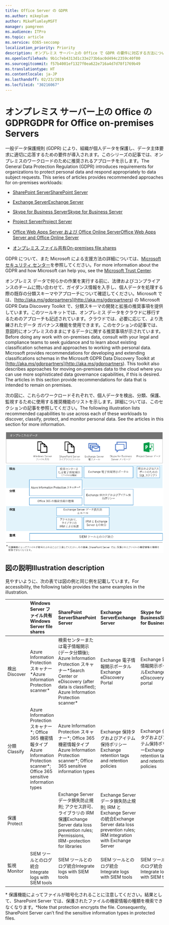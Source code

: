 ```yaml
---
title: Office Server の GDPR
ms.author: mikeplum
author: MikePlumleyMSFT
manager: pamgreen
ms.audience: ITPro
ms.topic: article
ms.service: O365-seccomp
localization_priority: Priority
description: オンプレミス サーバー上の Office で GDPR の要件に対応する方法について説明します。
ms.openlocfilehash: 9b1c7eb4313d1c33e273b6ac0d494c2359c40f00
ms.sourcegitcommit: f57b4001ef1327f0ea622e716a4d7d78f1769b49
ms.translationtype: HT
ms.contentlocale: ja-JP
ms.lasthandoff: 02/23/2019
ms.locfileid: "30216067"
---
```

# <a name="gdpr-for-office-on-premises-servers"></a><span data-ttu-id="b8a36-103">オンプレミス サーバー上の Office の GDPR</span><span class="sxs-lookup"><span data-stu-id="b8a36-103">GDPR for Office on-premises Servers</span></span>

<span data-ttu-id="b8a36-p101">一般データ保護規則 (GDPR) により、組織が個人データを保護し、データ主体要求に適切に応答するための要件が導入されます。このシリーズの記事では、オンプレミスのワークロードのために推奨されるアプローチを示します。</span><span class="sxs-lookup"><span data-stu-id="b8a36-p101">The General Data Protection Regulation (GDPR) introduces requirements for organizations to protect personal data and respond appropriately to data subject requests. This series of articles provides recommended approaches for on-premises workloads:</span></span>

-   [<span data-ttu-id="b8a36-106">SharePoint Server</span><span class="sxs-lookup"><span data-stu-id="b8a36-106">SharePoint Server</span></span>](gdpr-for-sharepoint-server.md)

-   [<span data-ttu-id="b8a36-107">Exchange Server</span><span class="sxs-lookup"><span data-stu-id="b8a36-107">Exchange Server</span></span>](gdpr-for-exchange-server.md)

-   [<span data-ttu-id="b8a36-108">Skype for Business Server</span><span class="sxs-lookup"><span data-stu-id="b8a36-108">Skype for Business Server</span></span>](gdpr-for-skype-for-business-server.md)

-   [<span data-ttu-id="b8a36-109">Project Server</span><span class="sxs-lookup"><span data-stu-id="b8a36-109">Project Server</span></span>](gdpr-for-project-server.md)

-   [<span data-ttu-id="b8a36-110">Office Web Apps Server および Office Online Server</span><span class="sxs-lookup"><span data-stu-id="b8a36-110">Office Web Apps Server and Office Online Server</span></span>](gdpr-for-office-online-server.md)

-   [<span data-ttu-id="b8a36-111">オンプレミス ファイル共有</span><span class="sxs-lookup"><span data-stu-id="b8a36-111">On-premises file shares</span></span>](gdpr-for-on-premises-file-shares.md)

<span data-ttu-id="b8a36-112">GDPR について、また Microsoft による支援方法の詳細については、[Microsoft セキュリティ センター](https://www.microsoft.com/ja-JP/TrustCenter/Privacy/gdpr/default.aspx)を参照してください。</span><span class="sxs-lookup"><span data-stu-id="b8a36-112">For more information about the GDPR and how Microsoft can help you, see the [Microsoft Trust Center](https://www.microsoft.com/ja-JP/TrustCenter/Privacy/gdpr/default.aspx).</span></span>

<span data-ttu-id="b8a36-p102">オンプレミス データで何らかの作業を実行する前に、法律およびコンプライアンスのチームに問い合わせて、ガイダンス情報を入手し、個人データを処理する際の既存の分類スキーマやアプローチについて確認してください。Microsoft では、[http://aka.ms/gdprpartners](<http://aka.ms/gdprpartners>) の Microsoft GDPR Data Discovery Toolkit で、分類スキーマの開発と拡張の推奨事項を提供しています。このツールキットでは、オンプレミス データをクラウドに移行するためのアプローチも記述されています。クラウドでは、必要に応じて、より洗練されたデータ ガバナンス機能を使用できます。このセクションの記事では、意図的にオンプレミスのままにするデータに関する推奨事項が示されています。</span><span class="sxs-lookup"><span data-stu-id="b8a36-p102">Before doing any work with on-premises data, consult with your legal and compliance teams to seek guidance and to learn about existing classification schemas and approaches to working with personal data. Microsoft provides recommendations for developing and extending classifications schemas in the Microsoft GDPR Data Discovery Toolkit at [http://aka.ms/gdprpartners](<http://aka.ms/gdprpartners>). This toolkit also describes approaches for moving on-premises data to the cloud where you can use more sophisticated data governance capabilities, if this is desired. The articles in this section provide recommendations for data that is intended to remain on premises.</span></span>

<span data-ttu-id="b8a36-p103">次の図に、これらのワークロードそれぞれで、個人データを検出、分類、保護、監視するために使用する推奨機能のリストを示します。詳細については、このセクションの記事を参照してください。</span><span class="sxs-lookup"><span data-stu-id="b8a36-p103">The following illustration lists recommended capabilities to use across each of these workloads to discover, classify, protect, and monitor personal data. See the articles in this section for more information.</span></span>

![](media/gdpr-for-office-servers-image1.png)

## <a name="illustration-description"></a><span data-ttu-id="b8a36-119">図の説明</span><span class="sxs-lookup"><span data-stu-id="b8a36-119">Illustration description</span></span>

<span data-ttu-id="b8a36-120">見やすいように、次の表では図の例と同じ例を記載しています。</span><span class="sxs-lookup"><span data-stu-id="b8a36-120">For accessibility, the following table provides the same examples in the illustration.</span></span>

|             |<span data-ttu-id="b8a36-121">Windows Server ファイル共有</span><span class="sxs-lookup"><span data-stu-id="b8a36-121">Windows Server file shares</span></span>|<span data-ttu-id="b8a36-122">SharePoint Server</span><span class="sxs-lookup"><span data-stu-id="b8a36-122">SharePoint Server</span></span>|<span data-ttu-id="b8a36-123">Exchange Server</span><span class="sxs-lookup"><span data-stu-id="b8a36-123">Exchange Server</span></span>|<span data-ttu-id="b8a36-124">Skype for Business</span><span class="sxs-lookup"><span data-stu-id="b8a36-124">Skype for Business</span></span>|<span data-ttu-id="b8a36-125">Project Server</span><span class="sxs-lookup"><span data-stu-id="b8a36-125">Project Server</span></span>|
|:------------|:-------------------------|:----------------|:--------------|:-----------------|:-------------|
|<span data-ttu-id="b8a36-126">検出</span><span class="sxs-lookup"><span data-stu-id="b8a36-126">Discover</span></span>|<span data-ttu-id="b8a36-127">Azure Information Protection スキャナー\*</span><span class="sxs-lookup"><span data-stu-id="b8a36-127">Azure Information Protection scanner\*</span></span>|<span data-ttu-id="b8a36-128">検索センターまたは電子情報開示 (データ分類後); Azure Information Protection スキャナー\*</span><span class="sxs-lookup"><span data-stu-id="b8a36-128">Search Center or eDiscovery (after data is classified); Azure Information Protection scanner\*</span></span>|<span data-ttu-id="b8a36-129">Exchange 電子情報開示ポータル</span><span class="sxs-lookup"><span data-stu-id="b8a36-129">Exchange eDiscovery Portal</span></span>|<span data-ttu-id="b8a36-130">Exchange 電子情報開示ポータル</span><span class="sxs-lookup"><span data-stu-id="b8a36-130">Exchange eDiscovery portal</span></span>|<span data-ttu-id="b8a36-131">検出およびエクスポートのための SQL スクリプト</span><span class="sxs-lookup"><span data-stu-id="b8a36-131">SQL scripts for discovery and exporting</span></span>|
|<span data-ttu-id="b8a36-132">分類</span><span class="sxs-lookup"><span data-stu-id="b8a36-132">Classify</span></span>|<span data-ttu-id="b8a36-133">Azure Information Protection スキャナー\*; Office 365 機密情報タイプ</span><span class="sxs-lookup"><span data-stu-id="b8a36-133">Azure Information Protection scanner\*; Office 365 sensitive information types</span></span>|<span data-ttu-id="b8a36-134">Azure Information Protection スキャナー\*; Office 365 機密情報タイプ</span><span class="sxs-lookup"><span data-stu-id="b8a36-134">Azure Information Protection scanner\*; Office 365 sensitive information types</span></span>|<span data-ttu-id="b8a36-135">Exchange 保持タグおよびアイテム保持ポリシー</span><span class="sxs-lookup"><span data-stu-id="b8a36-135">Exchange retention tags and retention policies</span></span>|<span data-ttu-id="b8a36-136">Exchange 保持タグおよびアイテム保持ポリシー</span><span class="sxs-lookup"><span data-stu-id="b8a36-136">Exchange retention tags and retention policies</span></span>||
|<span data-ttu-id="b8a36-137">保護</span><span class="sxs-lookup"><span data-stu-id="b8a36-137">Protect</span></span>||<span data-ttu-id="b8a36-138">Exchange Server データ損失防止規則; アクセス許可、ライブラリの IRM 保護</span><span class="sxs-lookup"><span data-stu-id="b8a36-138">Exchange Server data loss prevention rules; Permissions, IRM-protection for libraries</span></span>|<span data-ttu-id="b8a36-139">Exchange Server データ損失防止規則; IRM と Exchange Server の統合</span><span class="sxs-lookup"><span data-stu-id="b8a36-139">Exchange Server data loss prevention rules; IRM integration with Exchange Server</span></span>|||
|<span data-ttu-id="b8a36-140">監視</span><span class="sxs-lookup"><span data-stu-id="b8a36-140">Monitor</span></span>|<span data-ttu-id="b8a36-141">SIEM ツールとのログ統合</span><span class="sxs-lookup"><span data-stu-id="b8a36-141">Integrate logs with SIEM tools</span></span>|<span data-ttu-id="b8a36-142">SIEM ツールとのログ統合</span><span class="sxs-lookup"><span data-stu-id="b8a36-142">Integrate logs with SIEM tools</span></span>|<span data-ttu-id="b8a36-143">SIEM ツールとのログ統合</span><span class="sxs-lookup"><span data-stu-id="b8a36-143">Integrate logs with SIEM tools</span></span>|<span data-ttu-id="b8a36-144">SIEM ツールとのログ統合</span><span class="sxs-lookup"><span data-stu-id="b8a36-144">Integrate logs with SIEM tools</span></span>|<span data-ttu-id="b8a36-145">SIEM ツールとのログ統合</span><span class="sxs-lookup"><span data-stu-id="b8a36-145">Integrate logs with SIEM tools</span></span>|

<span data-ttu-id="b8a36-p104">\* 保護機能によってファイルが暗号化されることに注意してください。結果として、SharePoint Server では、保護されたファイルの機密情報の種類を検索できなくなります。</span><span class="sxs-lookup"><span data-stu-id="b8a36-p104">\*Note that protection encrypts the file. Consequently, SharePoint Server can’t find the sensitive information types in protected files.</span></span>
